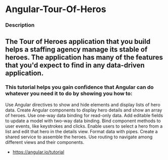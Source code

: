 # Angular-Tour-Of-Heros

### Description
## The Tour of Heroes application that you build helps a staffing agency manage its stable of heroes. The application has many of the features that you'd expect to find in any data-driven application.

### This tutorial helps you gain confidence that Angular can do whatever you need it to do by showing you how to:

Use Angular directives to show and hide elements and display lists of hero data.
Create Angular components to display hero details and show an array of heroes.
Use one-way data binding for read-only data.
Add editable fields to update a model with two-way data binding.
Bind component methods to user events, like keystrokes and clicks.
Enable users to select a hero from a list and edit that hero in the details view.
Format data with pipes.
Create a shared service to assemble the heroes.
Use routing to navigate among different views and their components.
- https://angular.io/tutorial  
